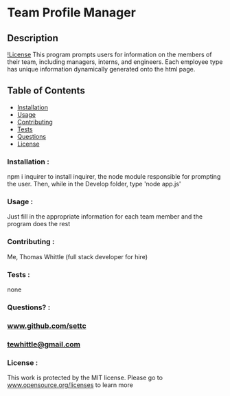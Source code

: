 
# Team Profile Manager

## Description
[!License](https://img.shields.io/badge/License-MIT-blue.svg)
    This program prompts users for information on the members of their team, including managers, interns, and engineers. 
    Each employee type has unique information dynamically generated onto the html page.
## Table of Contents

* [Installation](#Installation)
* [Usage](#Usage)
* [Contributing](#Contributing)
* [Tests](#Tests)
* [Questions](#Questions)
* [License](#License)

### Installation :
npm i inquirer to install inquirer, the node module responsible for prompting the user. Then, while in the Develop folder, type 'node app.js'

### Usage :
Just fill in the appropriate information for each team member and the program does the rest

### Contributing :
Me, Thomas Whittle (full stack developer for hire)

### Tests :
none

### Questions? :
### www.github.com/settc
### tewhittle@gmail.com

### License : 
This work is protected by the MIT license. Please go to 
www.opensource.org/licenses to learn more
